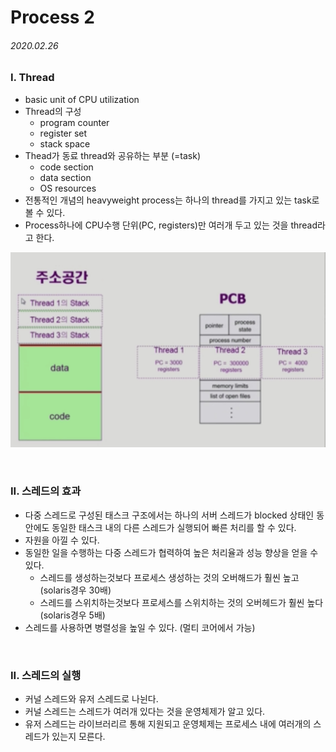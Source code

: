 # Process 2

###### 2020.02.26

### I. Thread

- basic unit of CPU utilization
- Thread의 구성
  - program counter
  - register set
  - stack space
- Thead가 동료 thread와 공유하는 부분 (=task)
  - code section
  - data section
  - OS resources
- 전통적인 개념의 heavyweight process는 하나의 thread를 가지고 있는 task로 볼 수 있다.
- Process하나에 CPU수행 단위(PC, registers)만 여러개 두고 있는 것을 thread라고 한다.

![](assets/thread.jpeg)


<br />

### II. 스레드의 효과
- 다중 스레드로 구성된 태스크 구조에서는 하나의 서버 스레드가 blocked 상태인 동안에도 동일한 태스크 내의 다른 스레드가 실행되어 빠른 처리를 할 수 있다.
- 자원을 아낄 수 있다.
- 동일한 일을 수행하는 다중 스레드가 협력하여 높은 처리율과 성능 향상을 얻을 수 있다.
  - 스레드를 생성하는것보다 프로세스 생성하는 것의 오버해드가 훨씬 높고 (solaris경우 30배)
  - 스레드를 스위치하는것보다 프로세스를 스위치하는 것의 오버헤드가 훨씬 높다 (solaris경우 5배)
- 스레드를 사용하면 병렬성을 높일 수 있다. (멀티 코어에서 가능)


<br />

### II. 스레드의 실행

- 커널 스레드와 유저 스레드로 나뉜다.
- 커널 스레드는 스레드가 여러개 있다는 것을 운영체제가 알고 있다.
- 유저 스레드는 라이브러리르 통해 지원되고 운영체제는 프로세스 내에 여러개의 스레드가 있는지 모른다.